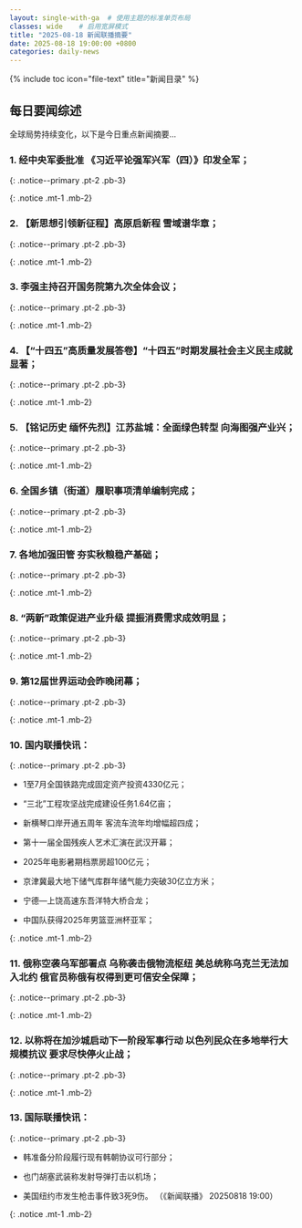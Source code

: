 ```yaml
---
layout: single-with-ga  # 使用主题的标准单页布局
classes: wide    # 启用宽屏模式
title: "2025-08-18 新闻联播摘要"
date: 2025-08-18 19:00:00 +0800
categories: daily-news
---
```


{% include toc icon="file-text" title="新闻目录" %}
   
## 每日要闻综述

全球局势持续变化，以下是今日重点新闻摘要...

### 1. 经中央军委批准 《习近平论强军兴军（四）》印发全军； 

{: .notice--primary .pt-2 .pb-3}

{: .notice .mt-1 .mb-2}

### 2. 【新思想引领新征程】高原启新程 雪域谱华章； 

{: .notice--primary .pt-2 .pb-3}

{: .notice .mt-1 .mb-2}

### 3. 李强主持召开国务院第九次全体会议； 

{: .notice--primary .pt-2 .pb-3}

{: .notice .mt-1 .mb-2}

### 4. 【“十四五”高质量发展答卷】“十四五”时期发展社会主义民主成就显著； 

{: .notice--primary .pt-2 .pb-3}

{: .notice .mt-1 .mb-2}

### 5. 【铭记历史 缅怀先烈】江苏盐城：全面绿色转型 向海图强产业兴； 

{: .notice--primary .pt-2 .pb-3}

{: .notice .mt-1 .mb-2}

### 6. 全国乡镇（街道）履职事项清单编制完成； 

{: .notice--primary .pt-2 .pb-3}

{: .notice .mt-1 .mb-2}

### 7. 各地加强田管 夯实秋粮稳产基础； 

{: .notice--primary .pt-2 .pb-3}

{: .notice .mt-1 .mb-2}

### 8. “两新”政策促进产业升级 提振消费需求成效明显； 

{: .notice--primary .pt-2 .pb-3}

{: .notice .mt-1 .mb-2}

### 9. 第12届世界运动会昨晚闭幕； 

{: .notice--primary .pt-2 .pb-3}

{: .notice .mt-1 .mb-2}

### 10. 国内联播快讯： 

{: .notice--primary .pt-2 .pb-3}

- 1至7月全国铁路完成固定资产投资4330亿元；

- “三北”工程攻坚战完成建设任务1.64亿亩；

- 新横琴口岸开通五周年 客流车流年均增幅超四成；

- 第十一届全国残疾人艺术汇演在武汉开幕；

- 2025年电影暑期档票房超100亿元；

- 京津冀最大地下储气库群年储气能力突破30亿立方米；

- 宁德—上饶高速东吾洋特大桥合龙；

- 中国队获得2025年男篮亚洲杯亚军；

{: .notice .mt-1 .mb-2}

### 11. 俄称空袭乌军部署点 乌称袭击俄物流枢纽 美总统称乌克兰无法加入北约 俄官员称俄有权得到更可信安全保障； 

{: .notice--primary .pt-2 .pb-3}

{: .notice .mt-1 .mb-2}

### 12. 以称将在加沙城启动下一阶段军事行动 以色列民众在多地举行大规模抗议 要求尽快停火止战； 

{: .notice--primary .pt-2 .pb-3}

{: .notice .mt-1 .mb-2}

### 13. 国际联播快讯： 

{: .notice--primary .pt-2 .pb-3}

- 韩准备分阶段履行现有韩朝协议可行部分；

- 也门胡塞武装称发射导弹打击以机场；

- 美国纽约市发生枪击事件致3死9伤。 （《新闻联播》 20250818 19:00）

{: .notice .mt-1 .mb-2}